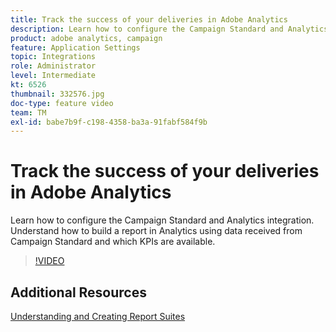 ```yaml
---
title: Track the success of your deliveries in Adobe Analytics
description: Learn how to configure the Campaign Standard and Analytics integration. Understand how to build a report in Analytics using data received from Campaign Standard and which KPIs are available.
product: adobe analytics, campaign
feature: Application Settings
topic: Integrations
role: Administrator
level: Intermediate
kt: 6526
thumbnail: 332576.jpg
doc-type: feature video
team: TM
exl-id: babe7b9f-c198-4358-ba3a-91fabf584f9b
---
```

# Track the success of your deliveries in Adobe Analytics

Learn how to configure the Campaign Standard and Analytics integration. Understand how to build a report in Analytics using data received from Campaign Standard and which KPIs are available.

>[!VIDEO](https://video.tv.adobe.com/v/332576/?quality=12)

## Additional Resources

[Understanding and Creating Report Suites](https://experienceleague.adobe.com/docs/analytics-learn/tutorials/intro-to-analytics/analytics-basics/understanding-and-creating-report-suites.html?lang=en#intro-to-analytics)
